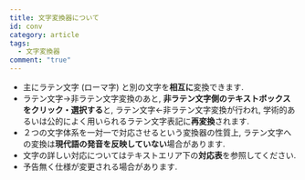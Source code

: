 ```yaml
---
title: 文字変換器について
id: conv
category: article
tags:
  - 文字変換器
comment: "true"
---
```


- 主にラテン文字 (ローマ字) と別の文字を**相互に**変換できます.
- ラテン文字→非ラテン文字変換のあと, **非ラテン文字側のテキストボックスをクリック・選択する**と, ラテン文字←非ラテン文字変換が行われ,
学術的あるいは公的によく用いられるラテン文字表記に**再変換**されます.
- ２つの文字体系を一対一で対応させるという変換器の性質上,
ラテン文字への変換は**現代語の発音を反映していない**場合があります.
- 文字の詳しい対応についてはテキストエリア下の**対応表**を参照してください.
- 予告無く仕様が変更される場合があります.
